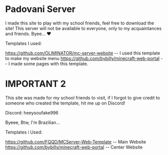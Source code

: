 # Padovani Server

I made this site to play with my school friends, feel free to download the site! This server will not be available to everyone, only to my acquaintances and friends. Byee... ♥

Templates I used: 

https://github.com/OLIMINATOR/mc-server-website -- I used this template to make my website menu 
https://github.com/bybilly/minecraft-web-portal -- I made some pages with this template.

# IMPORTANT 2

This site was made for my school friends to visit, if I forgot
to give credit to someone who created the template, hit me up on Discord!

Discord: heeysoufake996

Byeee, Btw, I'm Brazilian...

Templates i Used:

https://github.com/FQQD/MCServer-Web-Template -- Main Website
https://github.com/bybilly/minecraft-web-portal -- Center Website
